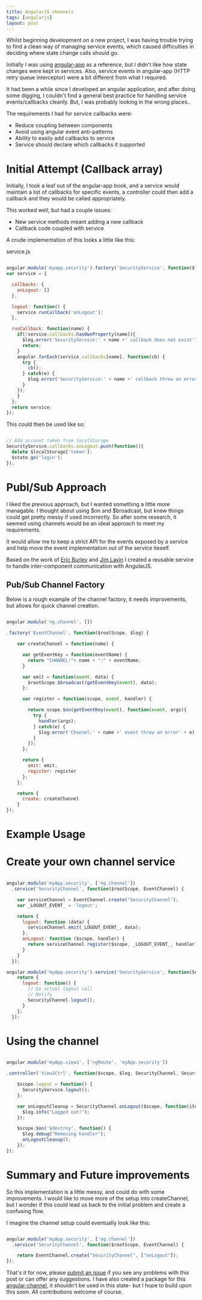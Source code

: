 ```yaml
---
title: AngularJS channels
tags: [angularjs]
layout: post
---
```


Whilst beginning development on a new project, I was having trouble trying to find a clean way of managing service events, which caused difficulties in deciding where state change calls should go.

Initially I was using [angular-app](https://github.com/angular-app/angular-app) as a reference, but I didn't like how state changes were kept in services. Also, service events in angular-app (HTTP retry queue interceptor) were a bit different from what I required.

It had been a while since I developed an angular application, and after doing some digging, I couldn't find a general best practice for handling service events/callbacks cleanly. But, I was probably looking in the wrong places..

The requirements I had for service callbacks were:

- Reduce coupling between components
- Avoid using angular event anti-patterns
- Ability to easily add callbacks to service
- Service should declare which callbacks it supported

# Initial Attempt (Callback array)

Initially, I took a leaf out of the angular-app book, and a service would maintain a list of callbacks for specific events, a controller could then add a callback and they would be called appropriately.

This worked well, but had a couple issues:

- New service methods meant adding a new callback
- Callback code coupled with service

A crude implementation of this looks a little like this:

service.js

```javascript

angular.module('myapp.security').factory('SecurityService', function($log){
var service = {

  callbacks: {
    onLogout: []
  },

  logout: function() {
    service.runCallback('onLogout');
  },

  runCallback: function(name) {
    if(!service.callbacks.hasOwnProperty(name)){
      $log.error('SecurityService:' + name +' callback does not exist');
      return;
    }
    angular.forEach(service.callbacks[name], function(cb) {
      try {
        cb();
      } catch(e) {
        $log.error('SecurityService:' + name +' callback threw an error' + e);
      }
    });
    }
  };
  return service;
});

```

This could then be used like so:

```javascript

// Add account token from localStorage
SecurityService.callbacks.onLogout.push(function(){
  delete $localStorage['token'];
  $state.go('login');
});

```

# Publ/Sub Approach

I liked the previous approach, but I wanted something a little more managable. I thought about using $on and $broadcast, but knew things could get pretty messy if used incorrectly. So after some research, it seemed using channels would be an ideal approach to meet my requirements.

It would allow me to keep a strict API for the events exposed by a service and help move the event implementation out of the service iteself. 

Based on the work of [Eric Burley](https://eburley.github.io/2013/01/31/angularjs-watch-pub-sub-best-practices.html) and [Jim Lavin](http://codingsmackdown.tv/blog/2013/04/29/hailing-all-frequencies-communicating-in-angularjs-with-the-pubsub-design-pattern/) I created a reusable service to handle inter-component communication with AngularJS.

## Pub/Sub Channel Factory

Below is a rough example of the channel factory, it needs improvements, but allows for quick channel creation.

```javascript

angular.module('ng.channel', [])

.factory('EventChannel', function($rootScope, $log) {

    var createChannel = function(name) {

      var getEventKey = function(eventName) {
        return "CHANNEL:"+ name + ":" + eventName;
      }

      var emit = function(event, data) {
        $rootScope.$broadcast(getEventKey(event), data);
      };

      var register = function(scope, event, handler) {

        return scope.$on(getEventKey(event), function(event, args){
          try {
            handler(args);
          } catch(e) {
            $log.error('Channel:' + name +' event threw an error' + e);
          }
        });
      };

      return {
        emit: emit,
        register: register
      };
    };

    return {
      create: createChannel
    }
});

```

# Example Usage

# Create your own channel service

```javascript

angular.module('myApp.security', ['ng.channel'])
  .service('SecurityChannel', function($rootScope, EventChannel) {

    var serviceChannel = EventChannel.create("SecurityChannel");
    var _LOGOUT_EVENT_ = 'logout';

    return {
      logout: function (data) {
        serviceChannel.emit(_LOGOUT_EVENT_, data);
      },
      onLogout: function ($scope, handler) {
        return serviceChannel.register($scope, _LOGOUT_EVENT_, handler);
      }
    }
  });

angular.module('myApp.security').service('SecurityService', function(SecurityChannel) {
    return {
      logout: function() {
        // Do actual logout call
        // Notify
        SecurityChannel.logout();
      }
    };
  });

```

# Using the channel

```javascript

angular.module('myApp.view1', ['ngRoute', 'myApp.security'])

.controller('View1Ctrl', function($scope, $log, SecurityChannel, SecurityService) {

    $scope.logout = function() {
      SecurityService.logout();
    };

    var onLogoutCleanup = SecurityChannel.onLogout($scope, function(item){
      $log.info("Logged out!");
    });

    $scope.$on('$destroy', function() {
      $log.debug("Removing handler");
      onLogoutCleanup();
    });
});

```

# Summary and Future improvements

So this implementation is a little messy, and could do with some improvements. I would like to move more of the setup into createChannel, but I wonder if this could lead us back to the initial problem and create a confusing flow.

I imagine the channel setup could eventually look like this:

```javascript

angular.module('myApp.security', ['ng.channel'])
  .service('SecurityChannel', function($rootScope, EventChannel) {

    return EventChannel.create("SecurityChannel", ["onLogout"]);
});
```

That's it for now, please [submit an issue](https://github.com/eddie/eddie.github.io/issues) if you see any problems with this post or can offer any suggestions.  I have also created a package for this [angular-channel](https://github.com/eddie/angular-channel), it shouldn't be used in this state- but I hope to build upon this soon. All contributions welcome of course. 



